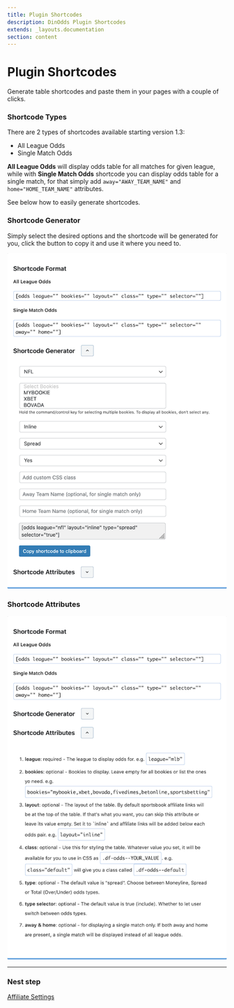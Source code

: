 ```yaml
---
title: Plugin Shortcodes
description: DinOdds Plugin Shortcodes
extends: _layouts.documentation
section: content
---
```


# Plugin Shortcodes

Generate table shortcodes and paste them in your pages with a couple of clicks.

### Shortcode Types

There are 2 types of shortcodes available starting version 1.3:

- All League Odds
- Single Match Odds

**All League Odds** will display odds table for all matches for given league, while with **Single Match Odds** shortcode you can display odds table for a single match, for that simply add `away="AWAY_TEAM_NAME"` and `home="HOME_TEAM_NAME"` attributes.

See below how to easily generate shortcodes.

### Shortcode Generator

Simply select the desired options and the shortcode will be generated for you, click the button to copy it and use it where you need to.

![DinOdds Plugin Shortcodes](/assets/images/dinodds/plugin-shortcode.png)

### Shortcode Attributes

![DinOdds Shortcode Attributes](/assets/images/dinodds/shortcode-attributes.png)

---

### Nest step

[Affiliate Settings](/docs/dinodds/affiliate-settings/)
